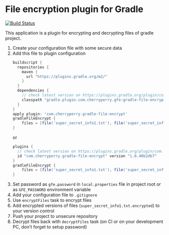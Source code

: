# File encryption plugin for Gradle

[![Build Status](https://travis-ci.com/CherryPerry/GradleFileEncrypt.svg?branch=master)](https://travis-ci.com/CherryPerry/GradleFileEncrypt)

This application is a plugin for encrypting and decrypting files of gradle project.

1. Create your configuration file with some secure data
1. Add this file to plugin configuration
    ```groovy
    buildscript {
      repositories {
        maven {
          url "https://plugins.gradle.org/m2/"
        }
      }
      dependencies {
        // check latest version on https://plugins.gradle.org/plugin/com.cherryperry.gradle-file-encrypt
        classpath "gradle.plugin.com.cherryperry.gfe:gradle-file-encrypt:1.0.40b2db7"
      }
    }
    apply plugin: 'com.cherryperry.gradle-file-encrypt'
    gradleFileEncrypt {
        files = [file('super_secret_info1.txt'), file('super_secret_info2.properties')]
    }
    ```
    or
    ```groovy
    plugins {
      // check latest version on https://plugins.gradle.org/plugin/com.cherryperry.gradle-file-encrypt
      id "com.cherryperry.gradle-file-encrypt" version "1.0.40b2db7"
    }
    gradleFileEncrypt {
        files = [file('super_secret_info1.txt'), file('super_secret_info2.properties')]
    }
    ```
1. Set password as ```gfe.password``` in ```local.properties``` file in project root
or as ```GFE_PASSWORD``` environment variable
1. Add your configuration file to ```.gitignore```
1. Use ```encryptFiles``` task to encrypt files
1. Add encrypted versions of files (```super_secret_info1.txt.encrypted```) to your version control
1. Push your project to unsecure repository
1. Decrypt files back with ```decryptFiles``` task (on CI or on your development PC, don't forget to setup password)